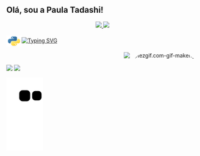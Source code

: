 ## Olá, sou a Paula Tadashi!
<div align="center">
  <a href="https://github.com/paulatadashi">
  <img height="140em" src="https://github-readme-stats.vercel.app/api?username=paulatadashi&show_icons=true&theme=radical&include_all_commits=true&count_private=true"/>
  <img height="139em" src="https://github-readme-stats.vercel.app/api/top-langs/?username=paulatadashi&layout=compact&langs_count=7&theme=radical"/>
</div>
  <div style="display: inline_block"><br>
  <img align="center" alt="-Python" height="30" width="40" src="https://raw.githubusercontent.com/devicons/devicon/master/icons/python/python-original.svg"

[![Typing SVG](https://readme-typing-svg.herokuapp.com/?color=ff91a4&size=35&center=true&vCenter=true&width=1000&lines=HELLO,+MY+NAME+is+Paula+Tadashi;I'm+25+years+old;I+from+Brazil;Be+Welcome!+:%29)](https://git.io/typing-svg)

    
</div>    
    
  <img align="right" alt="Rezgif.com-gif-maker.gif" height="150" style="border-radius:50px;" 
  src="https://media.discordapp.net/attachments/943326514018132001/943326571928907886/ezgif.com-gif-maker.gif">
  </div>     
  
  <div align="right">
<img src="https://github.com/user-attachments/assets/8661463b-2a84-4043-a6da-03d88709dca2" width="200px" />
</div>
  
 
<div> 
  
  <a href="https://www.linkedin.com/in/paula-lopes/" target="_blank"><img src="https://img.shields.io/badge/-LinkedIn-%230077B5?style=for-the-badge&logo=linkedin&logoColor=white" target="_blank"></a> 
 <a href = "mailto:paulagabrielalopes2022@gmail.com"><img src="https://img.shields.io/badge/-Gmail-%23333?style=for-the-badge&logo=gmail&logoColor=white" target="_blank"></a>
 
  
   ![Snake animation](https://github.com/paulatadashi/paulatadashi/blob/output/github-contribution-grid-snake.svg)
 
</div>

